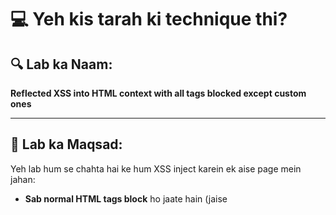# 💻 Yeh kis tarah ki technique thi?

## 🔍 Lab ka Naam:
**Reflected XSS into HTML context with all tags blocked except custom ones**

---

## 🧠 Lab ka Maqsad:
Yeh lab hum se chahta hai ke hum XSS inject karein ek aise page mein jahan:
- **Sab normal HTML tags block** ho jaate hain (jaise <script>, ```<img>```, ```<svg>```)
- Lekin **custom tags** jaise `<xss>`, `<khan>` allowed hain
- Humein aisa payload banana hai jo **alert(document.cookie)** ko fire kare — taake victim ki cookies browser se nikaali ja sakein

---

## 🧪 Working Payload (Exploit server mein daalna hai):

```html```

```<script>```

```location =``` ```'https://YOUR-LAB-ID.web-security-academy.net/?search=%3Cxss+id%3Dx+onfocus%3Dalert%28document.cookie%29+tabindex%3D1%3E#x';```

```</script>```

---

🔁 Bas apne lab ki URL daal dena YOUR-LAB-ID ki jagah
Yehi payload use hoga victim ko XSS dene ke liye ✅

### 🔍 Payload Ki Tashreeh

```<khan id="x" onfocus="alert(document.cookie)" tabindex="1">The King</khan>```

| Cheez           | Matlab                                                                                           |
| --------------- | ------------------------------------------------------------------------------------------------ |
| `<khan>`        | Custom HTML tag — browser ko is tag se koi problem nahi                                          |
| `id="x"`        | Yeh tag ka naam hai, jisko hum URL se bulaayenge                                                 |
| `onfocus="..."` | Jab is element pe focus hoga to yeh JavaScript chalegi                                           |
| `tabindex="1"`  | Is tag ko tab key ya `#x` se focus milne layak banata hai                                        |
| `#x`            | URL ka hissa hai — yeh browser ko keh raha hota hai: "Jaa bhai jahan id='x' ho wahan focus kar!" |

---

### Reflected vs Stored XSS — Farq kya hai?

| Type              | Matlab                                                                                                                                         |
| ----------------- | ---------------------------------------------------------------------------------------------------------------------------------------------- |
| **Reflected XSS** | Jab tu URL mein payload daalta hai aur turant alert chal jaata hai                                                                             |
| **Stored XSS**    | Jab tu payload kisi comment ya post mein daal ke permanently store kar deta hai — aur jab koi bhi banda wo page dekhta hai, XSS chal jaata hai |

**💬 Example:**

Agar tu comment mein daale:

```<khan id="x"``` ```onfocus="alert(document.cookie)"``` ```tabindex="1">Green</khan>```

Aur wo comment save ho jaaye — to ye stored XSS hai.

---

### ❓ tabindex kya karta hai?
tabindex ka kaam hai HTML element ko keyboard se focusable banana.

Asaan Lafzon Mein:
Browser sirf kuch specific tags pe focus deta hai (```<input>, <button>```, etc.).
Agar tu kisi custom tag (jaise ```<khan>```) ko focus karwana chahta hai — to usmein tabindex="1" zaroor daalna hoga.

### 🔍 tabindex="1" ka matlab kya hai?

- Iska matlab hai ke jab user tab key dabaye, to sabse pehle yeh element pe focus ho.

- Agar kisi tag pe tabindex na ho, to browser uspe focus karega hi nahi.

- tabindex="1" → pehla focus

- tabindex="2" → doosra

- Aur aise hi aage

---

### 🧠 #x kya karta hai?
Agar URL ke end mein tu likhta hai #x, to browser us element ko focus karta hai jiska id="x" hai.

Jaise:

```<khan id="x"```
 ```onfocus="alert(document.cookie)"```
 ```tabindex="1">The King</khan>```

Aur tu URL mein likhe:

```https://example.com/page?search=....#x```

To browser page load hote hi direct us tag pe focus karega → onfocus chalega → alert boom 💥

---

### ⚠️ Mouse ka koi taalluq nahi
Tu ne pucha tha ke kya mouse se kuch hoga?
Nahi bhai — mouse le jaane se onfocus nahi chalta.

Ye sirf chalta hai:

- Tab key dabane se

- URL mein #x dene se

- JavaScript se .focus() method se

